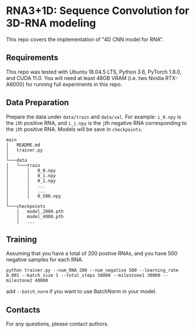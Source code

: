 # RNA3+1D: Sequence Convolution for 3D-RNA modeling

This repo covers the implementation of "4D CNN model for RNA".

## Requirements

This repo was tested with Ubuntu 18.04.5 LTS, Python 3.6, PyTorch 1.8.0, and CUDA 11.0. You will need at least 48GB VRAM (i.e. two Nvidia RTX-A6000) for running full experiments in this repo.

## Data Preparation
Prepare the data under ```data/train``` and ```data/val```. For example: ```i_0.npy``` is the `i`th positive RNA, and  ```i_j.npy``` is the `j`th negative RNA corresponding to the `i`th positive RNA. Models will be save in ```checkpoints```.
```
main
│   README.md
│   trainer.py   
│
└───data   
│   └───train
│       │   0_0.npy
│       │   0_1.npy
│       │   0_2.npy
│       │   ...
│       │   ...
│       │   0_500.npy
│   
└───checkpoints
    │   model_2000.pth
    │   model_4000.pth
    │   ...
```


## Training
Assuming that you have a total of 200 postive RNAs, and you have 500 negative samples for each RNA.
```
python trainer.py --num_RNA 200 --num_negative 500 --learning_rate 0.001 --batch_size 1 --total_steps 50000 --milestone1 30000 --milestone2 40000
```
add ```--batch_norm``` if you want to use BatchNorm in your model.

## Contacts
For any questions, please contact authors.
